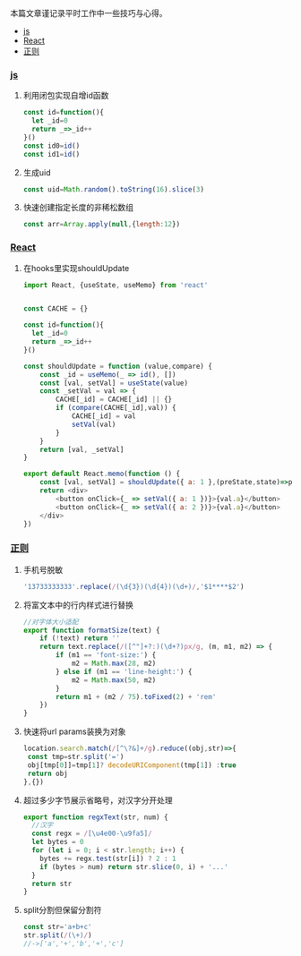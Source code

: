 本篇文章谨记录平时工作中一些技巧与心得。

- [js](#js)
- [React](#React)
- [正则](#正则)

### [js](#js)

1. 利用闭包实现自增id函数

   ```javascript
   const id=function(){
     let _id=0
     return _=>_id++
   }()
   const id0=id()
   const id1=id()
   ```
   
2. 生成uid

   ```javascript
   const uid=Math.random().toString(16).slice(3)
   ```
   
3. 快速创建指定长度的非稀松数组

   ```javascript
   const arr=Array.apply(null,{length:12})
   ```  

### [React](#React)

1. 在hooks里实现shouldUpdate

   ```javascript
   import React, {useState, useMemo} from 'react'
   
   
   const CACHE = {}
   
   const id=function(){
     let _id=0
     return _=>_id++
   }()
   
   const shouldUpdate = function (value,compare) {
       const _id = useMemo(_ => id(), [])
       const [val, setVal] = useState(value)
       const _setVal = val => {
           CACHE[_id] = CACHE[_id] || {}
           if (compare(CACHE[_id],val)) {
               CACHE[_id] = val
               setVal(val)
           }
       }
       return [val, _setVal]
   }
   
   export default React.memo(function () {
       const [val, setVal] = shouldUpdate({ a: 1 },(preState,state)=>preState.a!==state.a)
       return <div>
           <button onClick={_ => setVal({ a: 1 })}>{val.a}</button>
           <button onClick={_ => setVal({ a: 2 })}>{val.a}</button>
       </div>
   })
   ```

### [正则](#正则)

1. 手机号脱敏

   ```javascript
   '13733333333'.replace(/(\d{3})(\d{4})(\d+)/,'$1****$2')
   ```

2. 将富文本中的行内样式进行替换

   ```javascript
   //对字体大小适配
   export function formatSize(text) {
       if (!text) return ''
       return text.replace(/([^"]+?:)(\d+?)px/g, (m, m1, m2) => {
           if (m1 == 'font-size:') {
               m2 = Math.max(28, m2)
           } else if (m1 == 'line-height:') {
               m2 = Math.max(50, m2)
           }
           return m1 + (m2 / 75).toFixed(2) + 'rem'
       })
   }
   ```

3. 快速将url params装换为对象

   ```javascript
   location.search.match(/[^\?&]+/g).reduce((obj,str)=>{
   	const tmp=str.split('=')
   	obj[tmp[0]]=tmp[1]? decodeURIComponent(tmp[1]) :true
   	return obj
   },{})
   ```

4. 超过多少字节展示省略号，对汉字分开处理

   ```javascript
   export function regxText(str, num) {
     //汉字
     const regx = /[\u4e00-\u9fa5]/
     let bytes = 0
     for (let i = 0; i < str.length; i++) {
       bytes += regx.test(str[i]) ? 2 : 1
       if (bytes > num) return str.slice(0, i) + '...'
     }
     return str
   }
   ```
   
5. split分割但保留分割符

   ```javascript
   const str='a+b+c'
   str.split(/(\+)/)
   //->['a','+','b','+','c']
   ```

   
